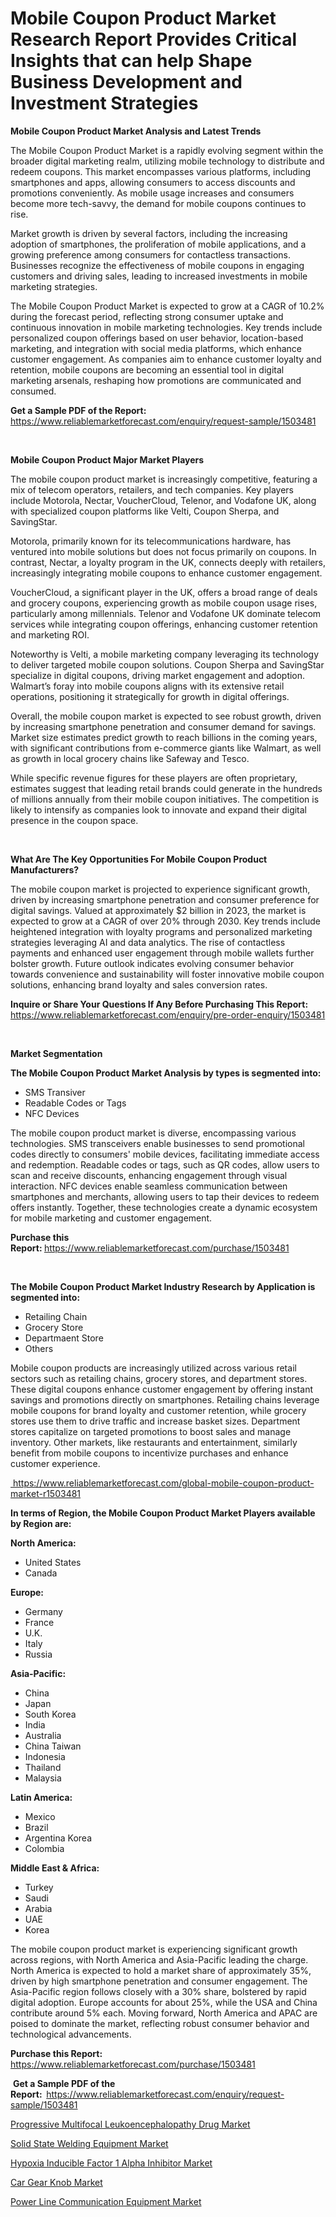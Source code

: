 <p><h1>Mobile Coupon Product Market Research Report Provides Critical Insights that can help Shape Business Development and Investment Strategies</h1></p><p><strong>Mobile Coupon Product Market Analysis and Latest Trends</strong></p>
<p><p>The Mobile Coupon Product Market is a rapidly evolving segment within the broader digital marketing realm, utilizing mobile technology to distribute and redeem coupons. This market encompasses various platforms, including smartphones and apps, allowing consumers to access discounts and promotions conveniently. As mobile usage increases and consumers become more tech-savvy, the demand for mobile coupons continues to rise.</p><p>Market growth is driven by several factors, including the increasing adoption of smartphones, the proliferation of mobile applications, and a growing preference among consumers for contactless transactions. Businesses recognize the effectiveness of mobile coupons in engaging customers and driving sales, leading to increased investments in mobile marketing strategies.</p><p>The Mobile Coupon Product Market is expected to grow at a CAGR of 10.2% during the forecast period, reflecting strong consumer uptake and continuous innovation in mobile marketing technologies. Key trends include personalized coupon offerings based on user behavior, location-based marketing, and integration with social media platforms, which enhance customer engagement. As companies aim to enhance customer loyalty and retention, mobile coupons are becoming an essential tool in digital marketing arsenals, reshaping how promotions are communicated and consumed.</p></p>
<p><strong>Get a Sample PDF of the Report:&nbsp;</strong> <a href="https://www.reliablemarketforecast.com/enquiry/request-sample/1503481?utm_campaign=1875&utm_medium=2&utm_source=Github&utm_content=ia&utm_term=23032025&utm_id=mobile-coupon-product">https://www.reliablemarketforecast.com/enquiry/request-sample/1503481</a></p>
<p>&nbsp;</p>
<p><strong>Mobile Coupon Product Major Market Players</strong></p>
<p><p>The mobile coupon product market is increasingly competitive, featuring a mix of telecom operators, retailers, and tech companies. Key players include Motorola, Nectar, VoucherCloud, Telenor, and Vodafone UK, along with specialized coupon platforms like Velti, Coupon Sherpa, and SavingStar.</p><p>Motorola, primarily known for its telecommunications hardware, has ventured into mobile solutions but does not focus primarily on coupons. In contrast, Nectar, a loyalty program in the UK, connects deeply with retailers, increasingly integrating mobile coupons to enhance customer engagement.</p><p>VoucherCloud, a significant player in the UK, offers a broad range of deals and grocery coupons, experiencing growth as mobile coupon usage rises, particularly among millennials. Telenor and Vodafone UK dominate telecom services while integrating coupon offerings, enhancing customer retention and marketing ROI. </p><p>Noteworthy is Velti, a mobile marketing company leveraging its technology to deliver targeted mobile coupon solutions. Coupon Sherpa and SavingStar specialize in digital coupons, driving market engagement and adoption. Walmart’s foray into mobile coupons aligns with its extensive retail operations, positioning it strategically for growth in digital offerings.</p><p>Overall, the mobile coupon market is expected to see robust growth, driven by increasing smartphone penetration and consumer demand for savings. Market size estimates predict growth to reach billions in the coming years, with significant contributions from e-commerce giants like Walmart, as well as growth in local grocery chains like Safeway and Tesco.</p><p>While specific revenue figures for these players are often proprietary, estimates suggest that leading retail brands could generate in the hundreds of millions annually from their mobile coupon initiatives. The competition is likely to intensify as companies look to innovate and expand their digital presence in the coupon space.</p></p>
<p>&nbsp;</p>
<p><strong>What Are The Key Opportunities For Mobile Coupon Product Manufacturers?</strong></p>
<p><p>The mobile coupon market is projected to experience significant growth, driven by increasing smartphone penetration and consumer preference for digital savings. Valued at approximately $2 billion in 2023, the market is expected to grow at a CAGR of over 20% through 2030. Key trends include heightened integration with loyalty programs and personalized marketing strategies leveraging AI and data analytics. The rise of contactless payments and enhanced user engagement through mobile wallets further bolster growth. Future outlook indicates evolving consumer behavior towards convenience and sustainability will foster innovative mobile coupon solutions, enhancing brand loyalty and sales conversion rates.</p></p>
<p><strong>Inquire or Share Your Questions If Any Before Purchasing This Report:</strong> <a href="https://www.reliablemarketforecast.com/enquiry/pre-order-enquiry/1503481?utm_campaign=1875&utm_medium=2&utm_source=Github&utm_content=ia&utm_term=23032025&utm_id=mobile-coupon-product">https://www.reliablemarketforecast.com/enquiry/pre-order-enquiry/1503481</a></p>
<p>&nbsp;</p>
<p><strong>Market Segmentation</strong></p>
<p><strong>The Mobile Coupon Product Market Analysis by types is segmented into:</strong></p>
<p><ul><li>SMS Transiver</li><li>Readable Codes or Tags</li><li>NFC Devices</li></ul></p>
<p><p>The mobile coupon product market is diverse, encompassing various technologies. SMS transceivers enable businesses to send promotional codes directly to consumers' mobile devices, facilitating immediate access and redemption. Readable codes or tags, such as QR codes, allow users to scan and receive discounts, enhancing engagement through visual interaction. NFC devices enable seamless communication between smartphones and merchants, allowing users to tap their devices to redeem offers instantly. Together, these technologies create a dynamic ecosystem for mobile marketing and customer engagement.</p></p>
<p><strong>Purchase this Report:&nbsp;</strong><a href="https://www.reliablemarketforecast.com/purchase/1503481?utm_campaign=1875&utm_medium=2&utm_source=Github&utm_content=ia&utm_term=23032025&utm_id=mobile-coupon-product">https://www.reliablemarketforecast.com/purchase/1503481</a></p>
<p>&nbsp;</p>
<p><strong>The Mobile Coupon Product Market Industry Research by Application is segmented into:</strong></p>
<p><ul><li>Retailing Chain</li><li>Grocery Store</li><li>Departmaent Store</li><li>Others</li></ul></p>
<p><p>Mobile coupon products are increasingly utilized across various retail sectors such as retailing chains, grocery stores, and department stores. These digital coupons enhance customer engagement by offering instant savings and promotions directly on smartphones. Retailing chains leverage mobile coupons for brand loyalty and customer retention, while grocery stores use them to drive traffic and increase basket sizes. Department stores capitalize on targeted promotions to boost sales and manage inventory. Other markets, like restaurants and entertainment, similarly benefit from mobile coupons to incentivize purchases and enhance customer experience.</p></p>
<p><a href="https://www.reliablemarketforecast.com/global-mobile-coupon-product-market-r1503481?utm_campaign=1875&utm_medium=2&utm_source=Github&utm_content=ia&utm_term=23032025&utm_id=mobile-coupon-product">&nbsp;https://www.reliablemarketforecast.com/global-mobile-coupon-product-market-r1503481</a></p>
<p><strong>In terms of Region, the Mobile Coupon Product Market Players available by Region are:</strong></p>
<p>
    <p> <strong> North America: </strong>
        <ul>
            <li>United States</li>
            <li>Canada</li>
        </ul>
        </p> 
    <p> <strong> Europe: </strong>
        <ul>
            <li>Germany</li>
            <li>France</li>
            <li>U.K.</li>
            <li>Italy</li>
            <li>Russia</li>
        </ul>
        </p> 
    <p> <strong> Asia-Pacific: </strong>
        <ul>
            <li>China</li>
            <li>Japan</li>
            <li>South Korea</li>
            <li>India</li>
            <li>Australia</li>
            <li>China Taiwan</li>
            <li>Indonesia</li>
            <li>Thailand</li>
            <li>Malaysia</li>
        </ul>
        </p> 
    <p> <strong> Latin America: </strong>
        <ul>
            <li>Mexico</li>
            <li>Brazil</li>
            <li>Argentina Korea</li>
            <li>Colombia</li>
        </ul>
        </p> 
    <p> <strong> Middle East & Africa: </strong>
        <ul>
            <li>Turkey</li>
            <li>Saudi</li>
            <li>Arabia</li>
            <li>UAE</li>
            <li>Korea</li>
        </ul>
    </p>
    </p>
<p><p>The mobile coupon product market is experiencing significant growth across regions, with North America and Asia-Pacific leading the charge. North America is expected to hold a market share of approximately 35%, driven by high smartphone penetration and consumer engagement. The Asia-Pacific region follows closely with a 30% share, bolstered by rapid digital adoption. Europe accounts for about 25%, while the USA and China contribute around 5% each. Moving forward, North America and APAC are poised to dominate the market, reflecting robust consumer behavior and technological advancements.</p></p>
<p><strong>Purchase this Report: </strong><a href="https://www.reliablemarketforecast.com/purchase/1503481?utm_campaign=1875&utm_medium=2&utm_source=Github&utm_content=ia&utm_term=23032025&utm_id=mobile-coupon-product">https://www.reliablemarketforecast.com/purchase/1503481</a></p>
<p>&nbsp;<strong>Get a Sample PDF of the Report:&nbsp;&nbsp;</strong><a href="https://www.reliablemarketforecast.com/enquiry/request-sample/1503481?utm_campaign=1875&utm_medium=2&utm_source=Github&utm_content=ia&utm_term=23032025&utm_id=mobile-coupon-product">https://www.reliablemarketforecast.com/enquiry/request-sample/1503481</a></p>
<p><strong></strong></p>
<p><p><a href="https://github.com/perbetpereir/Market-Research-Report-List-1/blob/main/progressive-multifocal-leukoencephalopathy-drug-market.md?utm_campaign=1875&utm_medium=2&utm_source=Github&utm_content=ia&utm_term=23032025&utm_id=mobile-coupon-product">Progressive Multifocal Leukoencephalopathy Drug Market</a></p><p><a href="https://github.com/kevoncesya4j/Market-Research-Report-List-1/blob/main/solid-state-welding-equipment-market.md?utm_campaign=1875&utm_medium=2&utm_source=Github&utm_content=ia&utm_term=23032025&utm_id=mobile-coupon-product">Solid State Welding Equipment Market</a></p><p><a href="https://github.com/ziringebrur1/Market-Research-Report-List-1/blob/main/hypoxia-inducible-factor-1-alpha-inhibitor-market.md?utm_campaign=1875&utm_medium=2&utm_source=Github&utm_content=ia&utm_term=23032025&utm_id=mobile-coupon-product">Hypoxia Inducible Factor 1 Alpha Inhibitor Market</a></p><p><a href="https://github.com/rentzszaszjn/Market-Research-Report-List-1/blob/main/car-gear-knob-market.md?utm_campaign=1875&utm_medium=2&utm_source=Github&utm_content=ia&utm_term=23032025&utm_id=mobile-coupon-product">Car Gear Knob Market</a></p><p><a href="https://github.com/sitarzerpa3d/Market-Research-Report-List-1/blob/main/power-line-communication-equipment-market.md?utm_campaign=1875&utm_medium=2&utm_source=Github&utm_content=ia&utm_term=23032025&utm_id=mobile-coupon-product">Power Line Communication Equipment Market</a></p></p>